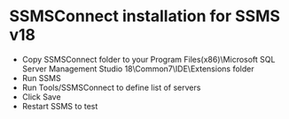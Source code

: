 # SSMSConnect installation for SSMS v18

- Copy SSMSConnect folder to your Program Files(x86)\Microsoft SQL Server Management Studio 18\Common7\IDE\Extensions folder
- Run SSMS
- Run Tools/SSMSConnect to define list of servers
- Click Save
- Restart SSMS to test
